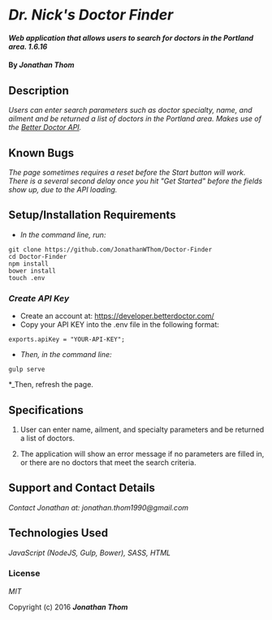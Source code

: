 # _Dr. Nick's Doctor Finder_

#### _Web application that allows users to search for doctors in the Portland area. 1.6.16_

#### By _**Jonathan Thom**_

## Description

_Users can enter search parameters such as doctor specialty, name, and ailment and be returned a list of doctors in the Portland area. Makes use of the [Better Doctor API](https://developer.betterdoctor.com/)._

## Known Bugs

_The page sometimes requires a reset before the Start button will work. There is a several second delay once you hit "Get Started" before the fields show up, due to the API loading._

## Setup/Installation Requirements

* _In the command line, run:_
```
git clone https://github.com/JonathanWThom/Doctor-Finder
cd Doctor-Finder
npm install
bower install
touch .env
```
### _Create API Key_
* Create an account at: https://developer.betterdoctor.com/
* Copy your API KEY into the .env file in the following format:
```
exports.apiKey = "YOUR-API-KEY";
```

* _Then, in the command line:_
```
gulp serve
```

*_Then, refresh the page.

## Specifications
1. User can enter name, ailment, and specialty parameters and be returned a list of doctors.

2. The application will show an error message if no parameters are filled in, or there are no doctors that meet the search criteria.

## Support and Contact Details

_Contact Jonathan at: jonathan.thom1990@gmail.com_

## Technologies Used

_JavaScript (NodeJS, Gulp, Bower), SASS, HTML_

### License

*MIT*

Copyright (c) 2016 **_Jonathan Thom_**
